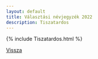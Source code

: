 ```yaml
---
layout: default
title: Választási névjegyzék 2022
description: Tiszatardos
---
```


{% include Tiszatardos.html %}

[Vissza](./)